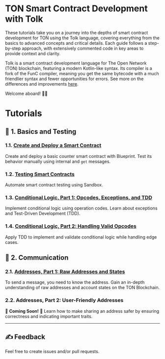 # TON Smart Contract Development with Tolk

These tutorials take you on a journey into the depths of smart contract development for TON using the Tolk language, covering everything from the basics to advanced concepts and critical details. Each guide follows a step-by-step approach, with extensively commented code in key areas to provide context and clarity.

Tolk is a smart contract development language for The Open Network (TON) blockchain, featuring a modern Kotlin-like syntax. Its compiler is a fork of the FunC compiler, meaning you get the same bytecode with a much friendlier syntax and fewer opportunities for errors. See more on the differences and improvements [here](https://docs.ton.org/v3/documentation/smart-contracts/tolk/tolk-vs-func/in-detail).

Welcome aboard! 🏴‍☠️

# Tutorials

## 👶 1. Basics and Testing

### 1.1. [Create and Deploy a Smart Contract](1-1-create-smart-contract/README.md)

Create and deploy a basic counter smart contract with Blueprint. Test its behavior manually using internal and `get` messages.

### 1.2. [Testing Smart Contracts](1-2-tests/README.md)

Automate smart contract testing using Sandbox.

### 1.3. [Conditional Logic, Part 1: Opcodes, Exceptions, and TDD](1-3-opcodes-and-tdd-1/README.md)

Implement conditional logic using operation codes. Learn about exceptions and Test-Driven Development (TDD).

### 1.4. [Conditional Logic, Part 2: Handling Valid Opcodes](1-4-opcodes-and-tdd-2/README.md)

Apply TDD to implement and validate conditional logic while handling edge cases.

## 👦 2. Communication

### 2.1. [Addresses, Part 1: Raw Addresses and States](2-1-addresses-and-states-1/README.md)

To send a message, you need to know the address. Gain an in-depth understanding of raw addresses and account states on the TON Blockchain.

### 2.2. Addresses, Part 2: User-Friendly Addresses

🚧 **Coming Soon!** 🚧 Learn how to make sharing an address safer by ensuring correctness and indicating important traits.

---

## ✍️ Feedback

Feel free to create issues and/or pull requests.